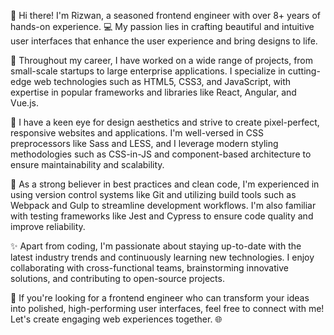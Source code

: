 👋 Hi there! I'm Rizwan, a seasoned frontend engineer with over 8+ years of hands-on experience. 💻 My passion lies in crafting beautiful and intuitive user interfaces that enhance the user experience and bring designs to life.

🚀 Throughout my career, I have worked on a wide range of projects, from small-scale startups to large enterprise applications. I specialize in cutting-edge web technologies such as HTML5, CSS3, and JavaScript, with expertise in popular frameworks and libraries like React, Angular, and Vue.js.

🎨 I have a keen eye for design aesthetics and strive to create pixel-perfect, responsive websites and applications. I'm well-versed in CSS preprocessors like Sass and LESS, and I leverage modern styling methodologies such as CSS-in-JS and component-based architecture to ensure maintainability and scalability.

🔧 As a strong believer in best practices and clean code, I'm experienced in using version control systems like Git and utilizing build tools such as Webpack and Gulp to streamline development workflows. I'm also familiar with testing frameworks like Jest and Cypress to ensure code quality and improve reliability.

✨ Apart from coding, I'm passionate about staying up-to-date with the latest industry trends and continuously learning new technologies. I enjoy collaborating with cross-functional teams, brainstorming innovative solutions, and contributing to open-source projects.

🌟 If you're looking for a frontend engineer who can transform your ideas into polished, high-performing user interfaces, feel free to connect with me! Let's create engaging web experiences together. 🌐
